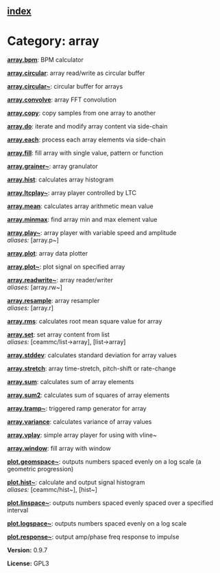 [index](index.html) 
---

# Category: array




[**array.bpm**](array.bpm.html): BPM calculator 

[**array.circular**](array.circular.html): array read/write as circular buffer 

[**array.circular\~**](array.circular~.html): circular buffer for arrays 

[**array.convolve**](array.convolve.html): array FFT convolution 

[**array.copy**](array.copy.html): copy samples from one array to another 

[**array.do**](array.do.html): iterate and modify array content via side-chain 

[**array.each**](array.each.html): process each array elements via side-chain 

[**array.fill**](array.fill.html): fill array with single value, pattern or function 

[**array.grainer\~**](array.grainer~.html): array granulator 

[**array.hist**](array.hist.html): calculates array histogram 

[**array.ltcplay\~**](array.ltcplay~.html): array player controlled by LTC 

[**array.mean**](array.mean.html): calculates array arithmetic mean value 

[**array.minmax**](array.minmax.html): find array min and max element value 

[**array.play\~**](array.play~.html): array player with variable speed and amplitude <br>
_aliases:_ \[array.p\~\]


[**array.plot**](array.plot.html): array data plotter 

[**array.plot\~**](array.plot~.html): plot signal on specified array 

[**array.readwrite\~**](array.readwrite~.html): array reader/writer <br>
_aliases:_ \[array.rw\~\]


[**array.resample**](array.resample.html): array resampler <br>
_aliases:_ \[array.r\]


[**array.rms**](array.rms.html): calculates root mean square value for array 

[**array.set**](array.set.html): set array content from list <br>
_aliases:_ \[ceammc/list-&gt;array\], \[list-&gt;array\]


[**array.stddev**](array.stddev.html): calculates standard deviation for array values 

[**array.stretch**](array.stretch.html): array time-stretch, pitch-shift or rate-change 

[**array.sum**](array.sum.html): calculates sum of array elements 

[**array.sum2**](array.sum2.html): calculates sum of squares of array elements 

[**array.tramp\~**](array.tramp~.html): triggered ramp generator for array 

[**array.variance**](array.variance.html): calculates variance of array values 

[**array.vplay**](array.vplay.html): simple array player for using with vline~ 

[**array.window**](array.window.html): fill array with window 

[**plot.geomspace\~**](plot.geomspace~.html): outputs numbers spaced evenly on a log scale (a geometric progression) 

[**plot.hist\~**](plot.hist~.html): calculate and output signal histogram <br>
_aliases:_ \[ceammc/hist\~\], \[hist\~\]


[**plot.linspace\~**](plot.linspace~.html): outputs numbers spaced evenly spaced over a specified interval 

[**plot.logspace\~**](plot.logspace~.html): outputs numbers spaced evenly on a log scale 

[**plot.response\~**](plot.response~.html): output amp/phase freq response to impulse 


**Version:** 0.9.7

**License:** GPL3
